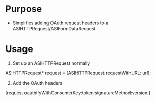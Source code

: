 Purpose
=======

- Simplifies adding OAuth request headers to a ASIHTTPRequest/ASIFormDataRequest.

Usage
=====

1. Set up an ASIHTTPRequest normally

  ASIHTTPRequest* request = [ASIHTTPRequest
      requestWithURL: url];

2. Add the OAuth headers

  [request oauthifyWithConsumerKey:token:signatureMethod:version:]
